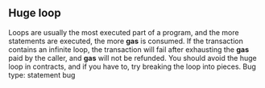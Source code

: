 ## Huge loop
Loops are usually the most executed part of a program, and the more statements are executed, the more **gas** is consumed. If the transaction contains an infinite loop, the transaction will fail after exhausting the **gas** paid by the caller, and **gas** will not be refunded. You should avoid the huge loop in contracts, and if you have to, try breaking the loop into pieces.
Bug type: statement bug